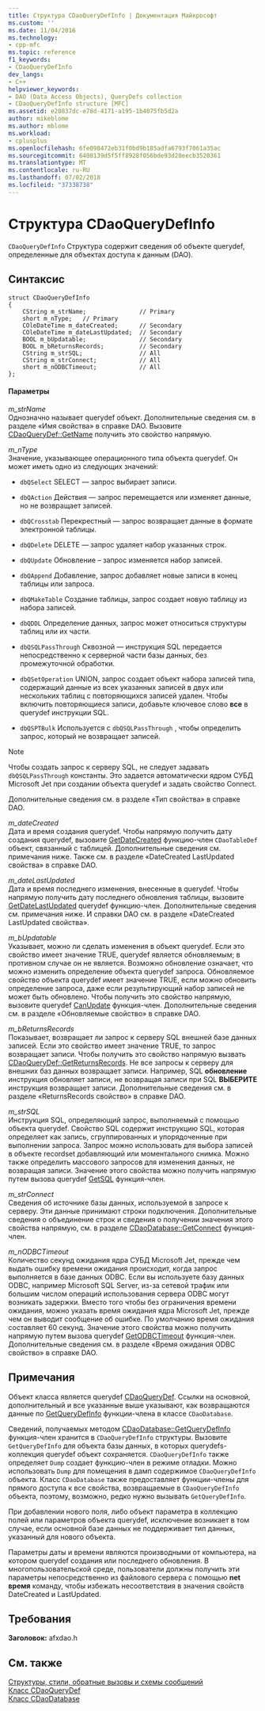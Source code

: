 ```yaml
---
title: Структура CDaoQueryDefInfo | Документация Майкрософт
ms.custom: ''
ms.date: 11/04/2016
ms.technology:
- cpp-mfc
ms.topic: reference
f1_keywords:
- CDaoQueryDefInfo
dev_langs:
- C++
helpviewer_keywords:
- DAO (Data Access Objects), QueryDefs collection
- CDaoQueryDefInfo structure [MFC]
ms.assetid: e20837dc-e78d-4171-a195-1b4075fb5d2a
author: mikeblome
ms.author: mblome
ms.workload:
- cplusplus
ms.openlocfilehash: 6fe098472eb31f0bd9b185adfa6793f7061a35ac
ms.sourcegitcommit: 6408139d5f5ff8928f056bde93d20eecb3520361
ms.translationtype: MT
ms.contentlocale: ru-RU
ms.lasthandoff: 07/02/2018
ms.locfileid: "37338738"
---
```

# <a name="cdaoquerydefinfo-structure"></a>Структура CDaoQueryDefInfo
`CDaoQueryDefInfo` Структура содержит сведения об объекте querydef, определенные для объектах доступа к данным (DAO).  
  
## <a name="syntax"></a>Синтаксис  
  
```  
struct CDaoQueryDefInfo  
{  
    CString m_strName;               // Primary  
    short m_nType;   // Primary  
    COleDateTime m_dateCreated;      // Secondary  
    COleDateTime m_dateLastUpdated;  // Secondary  
    BOOL m_bUpdatable;               // Secondary  
    BOOL m_bReturnsRecords;          // Secondary  
    CString m_strSQL;                // All  
    CString m_strConnect;            // All  
    short m_nODBCTimeout;            // All  
};  
```  
  
#### <a name="parameters"></a>Параметры  
 *m_strName*  
 Однозначно называет querydef объект. Дополнительные сведения см. в разделе «Имя свойства» в справке DAO. Вызовите [CDaoQueryDef::GetName](../../mfc/reference/cdaoquerydef-class.md#getname) получить это свойство напрямую.  
  
 *m_nType*  
 Значение, указывающее операционного типа объекта querydef. Он может иметь одно из следующих значений:  
  
- `dbQSelect` SELECT — запрос выбирает записи.  
  
- `dbQAction` Действия — запрос перемещается или изменяет данные, но не возвращает записей.  
  
- `dbQCrosstab` Перекрестный — запрос возвращает данные в формате электронной таблицы.  
  
- `dbQDelete` DELETE — запрос удаляет набор указанных строк.  
  
- `dbQUpdate` Обновление – запрос изменяется набор записей.  
  
- `dbQAppend` Добавление, запрос добавляет новые записи в конец таблицы или запроса.  
  
- `dbQMakeTable` Создание таблицы, запрос создает новую таблицу из набора записей.  
  
- `dbQDDL` Определение данных, запрос может относиться структуры таблиц или их части.  
  
- `dbQSQLPassThrough` Сквозной — инструкция SQL передается непосредственно к серверной части базы данных, без промежуточной обработки.  
  
- `dbQSetOperation` UNION, запрос создает объект набора записей типа, содержащий данные из всех указанных записей в двух или нескольких таблиц с повторяющихся записей удален. Чтобы включить повторяющиеся записи, добавьте ключевое слово **все** в querydef инструкции SQL.  
  
- `dbQSPTBulk` Используется с `dbQSQLPassThrough` , чтобы определить запрос, который не возвращает записей.  
  
> [!NOTE]
>  Чтобы создать запрос к серверу SQL, не следует задавать `dbQSQLPassThrough` константы. Это задается автоматически ядром СУБД Microsoft Jet при создании объекта querydef и задать свойство Connect.  
  
 Дополнительные сведения см. в разделе «Тип свойства» в справке DAO.  
  
 *m_dateCreated*  
 Дата и время создания querydef. Чтобы напрямую получить дату создания querydef, вызовите [GetDateCreated](../../mfc/reference/cdaotabledef-class.md#getdatecreated) функцию-член `CDaoTableDef` объект, связанный с таблицей. Дополнительные сведения см. примечания ниже. Также см. в разделе «DateCreated LastUpdated свойства» в справке DAO.  
  
 *m_dateLastUpdated*  
 Дата и время последнего изменения, внесенные в querydef. Чтобы напрямую получить дату последнего обновления таблицы, вызовите [GetDateLastUpdated](../../mfc/reference/cdaoquerydef-class.md#getdatelastupdated) querydef функцию-член. Дополнительные сведения см. примечания ниже. И справки DAO см. в разделе «DateCreated LastUpdated свойства».  
  
 *m_bUpdatable*  
 Указывает, можно ли сделать изменения в объект querydef. Если это свойство имеет значение TRUE, querydef является обновляемым; в противном случае он не является. Возможно обновление означает, что можно изменить определение объекта querydef запроса. Обновляемое свойство объекта querydef имеет значение TRUE, если можно обновить определение запроса, даже если результирующий набор записей не может быть обновлено. Чтобы получить это свойство напрямую, вызовите querydef [CanUpdate](../../mfc/reference/cdaoquerydef-class.md#canupdate) функция-член. Дополнительные сведения см. в разделе «Обновляемые свойство» в справке DAO.  
  
 *m_bReturnsRecords*  
 Показывает, возвращает ли запрос к серверу SQL внешней базе данных записей. Если это свойство имеет значение TRUE, то запрос возвращает записи. Чтобы получить это свойство напрямую вызвать [CDaoQueryDef::GetReturnsRecords](../../mfc/reference/cdaoquerydef-class.md#getreturnsrecords). Не все запросы к серверу для внешних баз данных возвращает записи. Например, SQL **обновление** инструкция обновляет записи, не возвращая записи при SQL **ВЫБЕРИТЕ** инструкция возвращает записи. Дополнительные сведения см. в разделе «ReturnsRecords свойство» в справке DAO.  
  
 *m_strSQL*  
 Инструкция SQL, определяющий запрос, выполняемый с помощью объекта querydef. Свойство SQL содержит инструкцию SQL, которая определяет как запись, сгруппированных и упорядоченные при выполнении запроса. Запрос можно использовать для выбора записей в объекте recordset добавляющий или моментального снимка. Можно также определить массового запросов для изменения данных, не возвращая записи. Значение этого свойства можно получить напрямую путем вызова querydef [GetSQL](../../mfc/reference/cdaoquerydef-class.md#getsql) функция-член.  
  
 *m_strConnect*  
 Сведения об источнике базы данных, используемой в запросе к серверу. Эти данные принимают строки подключения. Дополнительные сведения о объединение строк и сведения о получении значения этого свойства напрямую, см. в разделе [CDaoDatabase::GetConnect](../../mfc/reference/cdaodatabase-class.md#getconnect) функция-член.  
  
 *m_nODBCTimeout*  
 Количество секунд ожидания ядра СУБД Microsoft Jet, прежде чем выдать ошибку времени ожидания происходит, когда запрос выполняется в базе данных ODBC. Если вы используете базу данных ODBC, например Microsoft SQL Server, из-за сетевой трафик или большим числом операций использования сервера ODBC могут возникать задержки. Вместо того чтобы без ограничения времени ожидания, можно указать время ожидания ядра Microsoft Jet, прежде чем он выводит сообщение об ошибке. По умолчанию время ожидания составляет 60 секунд. Значение этого свойства можно получить напрямую путем вызова querydef [GetODBCTimeout](../../mfc/reference/cdaoquerydef-class.md#getodbctimeout) функция-член. Дополнительные сведения см. в разделе «Время ожидания ODBC свойство» в справке DAO.  
  
## <a name="remarks"></a>Примечания  
 Объект класса является querydef [CDaoQueryDef](../../mfc/reference/cdaoquerydef-class.md). Ссылки на основной, дополнительный и все указанные выше указывают, как возвращаются данные по [GetQueryDefInfo](../../mfc/reference/cdaodatabase-class.md#getquerydefinfo) функции-члена в классе `CDaoDatabase`.  
  
 Сведений, получаемых методом [CDaoDatabase::GetQueryDefInfo](../../mfc/reference/cdaodatabase-class.md#getquerydefinfo) функция-член хранится в `CDaoQueryDefInfo` структуры. Вызовите `GetQueryDefInfo` для объекта базы данных, в которых querydefs-коллекция querydef объект сохраняется. `CDaoQueryDefInfo` также определяет `Dump` создает функцию-член в режиме отладки. Можно использовать `Dump` для помещения в дамп содержимое `CDaoQueryDefInfo` объекта. Класс `CDaoDatabase` также предоставляет функции-члены для прямого доступа к все свойства, возвращаемые в `CDaoQueryDefInfo` объекта, поэтому, возможно, редко нужно вызывать `GetQueryDefInfo`.  
  
 При добавлении нового поля, либо объект параметра в коллекцию полей или параметров объекта querydef, исключение возникает в том случае, если основной базе данных не поддерживает тип данных, указанный для нового объекта.  
  
 Параметры даты и времени являются производными от компьютера, на котором querydef создания или последнего обновления. В многопользовательской среде, пользователи должны получить эти параметры непосредственно из файлового сервера с помощью **net время** команду, чтобы избежать несоответствия в значения свойств DateCreated и LastUpdated.  
  
## <a name="requirements"></a>Требования  
 **Заголовок:** afxdao.h  
  
## <a name="see-also"></a>См. также  
 [Структуры, стили, обратные вызовы и схемы сообщений](../../mfc/reference/structures-styles-callbacks-and-message-maps.md)   
 [Класс CDaoQueryDef](../../mfc/reference/cdaoquerydef-class.md)   
 [Класс CDaoDatabase](../../mfc/reference/cdaodatabase-class.md)
